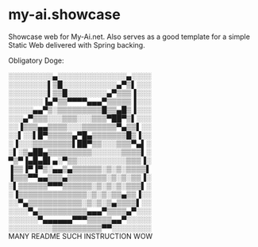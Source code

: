 my-ai.showcase
==============

Showcase web for My-Ai.net. Also serves as a good template for a simple Static Web delivered with Spring backing.


Obligatory Doge:

░░░░░░░░░▄░░░░░░░░░░░░░░▄░░░░  
░░░░░░░░▌▒█░░░░░░░░░░░▄▀▒▌░░░  
░░░░░░░░▌▒▒█░░░░░░░░▄▀▒▒▒▐░░░  
░░░░░░░▐▄▀▒▒▀▀▀▀▄▄▄▀▒▒▒▒▒▐░░░  
░░░░░▄▄▀▒░▒▒▒▒▒▒▒▒▒█▒▒▄█▒▐░░░  
░░░▄▀▒▒▒░░░▒▒▒░░░▒▒▒▀██▀▒▌░░░  
░░▐▒▒▒▄▄▒▒▒▒░░░▒▒▒▒▒▒▒▀▄▒▒▌░░  
░░▌░░▌█▀▒▒▒▒▒▄▀█▄▒▒▒▒▒▒▒█▒▐░░  
░▐░░░▒▒▒▒▒▒▒▒▌██▀▒▒░░░▒▒▒▀▄▌░  
░▌░▒▄██▄▒▒▒▒▒▒▒▒▒░░░░░░▒▒▒▒▌░  
▀▒▀▐▄█▄█▌▄░▀▒▒░░░░░░░░░░▒▒▒▐░  
▐▒▒▐▀▐▀▒░▄▄▒▄▒▒▒▒▒▒░▒░▒░▒▒▒▒▌  
▐▒▒▒▀▀▄▄▒▒▒▄▒▒▒▒▒▒▒▒░▒░▒░▒▒▐░  
░▌▒▒▒▒▒▒▀▀▀▒▒▒▒▒▒░▒░▒░▒░▒▒▒▌░  
░▐▒▒▒▒▒▒▒▒▒▒▒▒▒▒░▒░▒░▒▒▄▒▒▐░░  
░░▀▄▒▒▒▒▒▒▒▒▒▒▒░▒░▒░▒▄▒▒▒▒▌░░  
░░░░▀▄▒▒▒▒▒▒▒▒▒▒▄▄▄▀▒▒▒▒▄▀░░░  
░░░░░░▀▄▄▄▄▄▄▀▀▀▒▒▒▒▒▄▄▀░░░░░  
░░░░░░░░░▒▒▒▒▒▒▒▒▒▒▀▀░░░░░░░░  
MANY README
SUCH INSTRUCTION
WOW